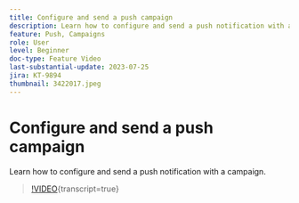 ```yaml
---
title: Configure and send a push campaign
description: Learn how to configure and send a push notification with a campaign.
feature: Push, Campaigns
role: User
level: Beginner
doc-type: Feature Video
last-substantial-update: 2023-07-25
jira: KT-9894
thumbnail: 3422017.jpeg
---
```


# Configure and send a push campaign

Learn how to configure and send a push notification with a campaign.

>[!VIDEO](https://video.tv.adobe.com/v/3422017/?learn=on){transcript=true}
